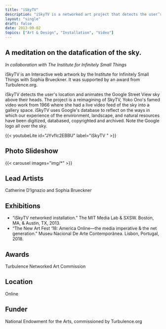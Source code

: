 ```yaml
---
title: "iSkyTV"
description: "iSkyTV is a networked art project that detects the user’s location and animates the Google Street View sky above their heads."
layout: "single"
draft: false
date: 2013-09-02
topics: ["Art & Design", "Installation", "Video"]
---
```


## A meditation on the datafication of the sky.

*In collaboration with The Institute for Infinitely Small Things*

iSkyTV is an Interactive web artwork by the Institute for Infinitely Small Things with Sophia Brueckner. It was supported by an award from Turbulence.org.

iSkyTV detects the user's location and animates the Google Street View sky above their heads. The project is a reimagining of SkyTV, Yoko Ono's famed video work from 1966 where she had a live video feed of the sky into a gallery space. iSkyTV uses Google's database to reflect on the ways in which our experience of the environment, landscape, and natural resources have been digitized, databased, copyrighted and archived. Note the Google logo all over the sky.

{{< youtubeLite id="JYvfIc2EBBU" label="iSkyTV " >}}

## Photo Slideshow

{{< carousel images="img/*" >}}

## Lead Artists

Catherine D’Ignazio and Sophia Brueckner

## Exhibitions

- “iSkyTV networked installation.” The MIT Media Lab & SXSW. Boston, MA, & Austin, TX, 2013.
- “The New Art Fest ‘18: America Online—the media imperative & the net generation.” Museu Nacional De Arte Contemporânea. Lisbon, Portugal, 2018.

## Awards

Turbulence Networked Art Commission

## Location

Online

## Funder

National Endowment for the Arts, commissioned by Turbulence.org

